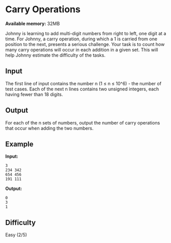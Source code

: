 # Carry Operations

**Available memory:** 32MB

Johnny is learning to add multi-digit numbers from right to left, one digit at a time. For Johnny, a carry operation, during which a 1 is carried from one position to the next, presents a serious challenge. Your task is to count how many carry operations will occur in each addition in a given set. This will help Johnny estimate the difficulty of the tasks.

## Input
The first line of input contains the number n (1 ≤ n ≤ 10^6) - the number of test cases.
Each of the next n lines contains two unsigned integers, each having fewer than 18 digits.

## Output
For each of the n sets of numbers, output the number of carry operations that occur when adding the two numbers.

## Example
**Input:**
```
3
234 342
654 456
191 111
```

**Output:**
```
0
3
1
```

## Difficulty
Easy (2/5)
